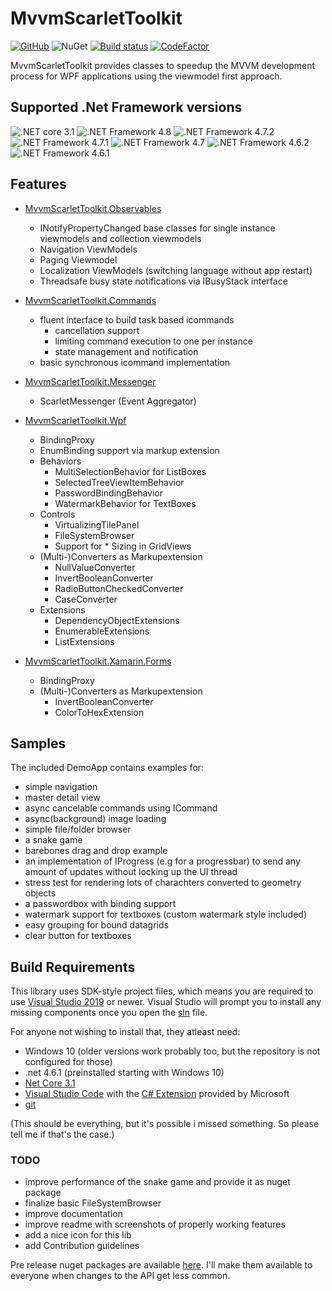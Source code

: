 # MvvmScarletToolkit

[![GitHub](https://img.shields.io/github/license/mashape/apistatus.svg)](https://github.com/Insire/Maple/blob/master/license.md)
![NuGet](https://img.shields.io/nuget/v/:MvvmScarletToolkit.svg)
[![Build status](https://dev.azure.com/SoftThorn/MvvmScarletToolkit/_apis/build/status/MvvmScarletToolkit-CI)](https://dev.azure.com/SoftThorn/MvvmScarletToolkit/_build/latest?definitionId=1)
[![CodeFactor](https://www.codefactor.io/repository/github/insire/mvvmscarlettoolkit/badge)](https://www.codefactor.io/repository/github/insire/mvvmscarlettoolkit)

MvvmScarletToolkit provides classes to speedup the MVVM development process for WPF applications using the viewmodel first approach.

## Supported .Net Framework versions

![.NET core 3.1](https://img.shields.io/badge/.NET-core31-blue.svg) ![.NET Framework 4.8](https://img.shields.io/badge/.NET-4.8-brightgreen.svg) ![.NET Framework 4.7.2](https://img.shields.io/badge/.NET-4.7.2-brightgreen.svg) ![.NET Framework 4.7.1](https://img.shields.io/badge/.NET-4.7.1-brightgreen.svg) ![.NET Framework 4.7](https://img.shields.io/badge/.NET-4.7-green.svg) ![.NET Framework 4.6.2](https://img.shields.io/badge/.NET-4.6.2-yellow.svg) ![.NET Framework 4.6.1](https://img.shields.io/badge/.NET-4.6.1-lightgrey.svg)

## Features

- [MvvmScarletToolkit.Observables](src/MvvmScarletToolkit.Observables/readme.md)

  - INotifyPropertyChanged base classes for single instance viewmodels and collection viewmodels
  - Navigation ViewModels
  - Paging Viewmodel
  - Localization ViewModels (switching language without app restart)
  - Threadsafe busy state notifications via IBusyStack interface

- [MvvmScarletToolkit.Commands](src/MvvmScarletToolkit.Commands/readme.md)

  - fluent interface to build task based icommands
    - cancellation support
    - limiting command execution to one per instance
    - state management and notification
  - basic synchronous icommand implementation

- [MvvmScarletToolkit.Messenger](src/MvvmScarletToolkit.Messenger/readme.md)

  - ScarletMessenger (Event Aggregator)

- [MvvmScarletToolkit.Wpf](src/MvvmScarletToolkit.Wpf/readme.md)

  - BindingProxy
  - EnumBinding support via markup extension
  - Behaviors
    - MultiSelectionBehavior for ListBoxes
    - SelectedTreeViewItemBehavior
    - PasswordBindingBehavior
    - WatermarkBehavior for TextBoxes
  - Controls
    - VirtualizingTilePanel
    - FileSystemBrowser
    - Support for * Sizing in GridViews
  - (Multi-)Converters as Markupextension
    - NullValueConverter
    - InvertBooleanConverter
    - RadioButtonCheckedConverter
    - CaseConverter
  - Extensions
    - DependencyObjectExtensions
    - EnumerableExtensions
    - ListExtensions

- [MvvmScarletToolkit.Xamarin.Forms](src/MvvmScarletToolkit.Wpf/readme.md)

  - BindingProxy
  - (Multi-)Converters as Markupextension
    - InvertBooleanConverter
    - ColorToHexExtension

## Samples

The included DemoApp contains examples for:

- simple navigation
- master detail view
- async cancelable commands using ICommand
- async(background) image loading
- simple file/folder browser
- a snake game
- barebones drag and drop example
- an implementation of IProgress (e.g for a progressbar) to send any amount of updates without locking up the UI thread
- stress test for rendering lots of charachters converted to geometry objects
- a passwordbox with binding support
- watermark support for textboxes (custom watermark style included)
- easy grouping for bound datagrids
- clear button for textboxes

## Build Requirements

This library uses SDK-style project files, which means you are required to use [Visual Studio 2019](https://visualstudio.microsoft.com/vs/community/) or newer. Visual Studio will prompt you to install any missing components once you open the [sln](.\MvvmScarletToolkit.sln) file.

For anyone not wishing to install that, they atleast need:

- Windows 10 (older versions work probably too, but the repository is not configured for those)
- .net 4.6.1 (preinstalled starting with Windows 10)
- [Net Core 3.1](https://dotnet.microsoft.com/download/dotnet-core/3.1)
- [Visual Studio Code](https://code.visualstudio.com/) with the [C# Extension](https://github.com/OmniSharp/omnisharp-vscode) provided by Microsoft
- [git](https://git-scm.com/)

(This should be everything, but it's possible i missed something. So please tell me if that's the case.)

### TODO

- improve performance of the snake game and provide it as nuget package
- finalize basic FileSystemBrowser
- improve documentation
- improve readme with screenshots of properly working features
- add a nice icon for this lib
- add Contribution guidelines

Pre release nuget packages are available [here](https://pkgs.dev.azure.com/SoftThorn/_packaging/SoftThorn/nuget/v3/index.json).
I'll make them available to everyone when changes to the API get less common.
